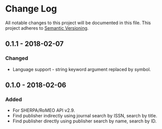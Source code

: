 # Change Log
All notable changes to this project will be documented in this file.
This project adheres to [Semantic Versioning](http://semver.org/).

## 0.1.1 - 2018-02-07
### Changed
- Language support - string keyword argument replaced by symbol.

## 0.1.0 - 2018-02-06
### Added
- For SHERPA/RoMEO API v2.9.
- Find publisher indirectly using journal search by ISSN, search by title.
- Find publisher directly using publisher search by name, search by ID.